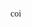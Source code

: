 <style>@font-face {font-family: 'zbalermorna_upright'; src: url('https://jackhumbert.github.io/zbalermorna-upright-font/zbalermorna_upright.woff') format('woff');}</style>
<p style="font-family:zbalermorna_upright;">coi</p>
